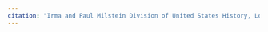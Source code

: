 ```yaml
---
citation: "Irma and Paul Milstein Division of United States History, Local History and Genealogy, The New York Public Library. \"Wooden church. Hempstead, Hempstead\" The New York Public Library Digital Collections. 1890 - 1930. https://digitalcollections.nypl.org/items/f6da1410-6173-013c-c2da-0242ac110002/"
---
```




